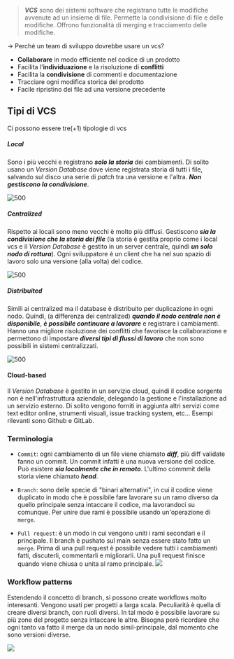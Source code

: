> ***VCS***
> sono dei sistemi software che registrano tutte le modifiche avvenute ad un insieme di file. Permette la condivisione di file e delle modifiche. Offrono funzionalità di merging e tracciamento delle modifiche.



$\rightarrow$ Perchè un team di sviluppo dovrebbe usare un vcs?
- **Collaborare** in modo efficiente nel codice di un prodotto
- Facilita l'**individuazione** e la risoluzione di **conflitti**
- Facilita la **condivisione** di commenti e documentazione
- Tracciare ogni modifica storica del prodotto
- Facile ripristino dei file ad una versione precedente

## Tipi di VCS
Ci possono essere tre(+1) tipologie di vcs

##### Local
Sono i più vecchi e registrano ***solo la storia*** dei cambiamenti. Di solito usano un *Version Database* dove viene registrata storia di tutti i file, salvando sul disco una serie di *patch* tra una versione e l'altra. ***Non gestiscono la condivisione***.

![500](https://miro.medium.com/v2/resize:fit:800/1*4ohtoBNVHlKb21zPw-8WVQ.png)


##### Centralized
Rispetto ai locali sono meno vecchi è molto più diffusi. Gestiscono ***sia la condivisione che la storia dei file*** (la storia è gestita proprio come i local vcs e il *Version Database* è gestito in un server centrale, quindi ***un solo nodo di rottura***). Ogni sviluppatore è un client che ha nel suo spazio di lavoro solo una versione (alla volta) del codice. 

![500](https://miro.medium.com/v2/resize:fit:1000/1*BvlOIbfKQERLhvS--GkzBQ.png)

##### Distribuited
Simili ai centralized ma il database è distribuito per duplicazione in ogni nodo. Quindi, (a differenza dei centralized) ***quando il nodo centrale non è disponibile***, ***è possibile continuare a lavorare*** e registrare i cambiamenti. Hanno una migliore risoluzione dei conflitti che favorisce la collaborazione e permettono di impostare ***diversi tipi di flussi di lavoro*** che non sono possibili in sistemi centralizzati. 

![500](https://miro.medium.com/v2/resize:fit:640/format:webp/1*B63csmcab5_kbr2zSP8SLA.png)

#### Cloud-based
Il *Version Database* è gestito in un servizio cloud, quindi il codice sorgente non è nell'infrastruttura aziendale, delegando la gestione e l'installazione ad un servizio esterno. Di solito vengono forniti in aggiunta altri servizi come text editor online, strumenti visuali, issue tracking system, etc… Esempi rilevanti sono Github e GitLab.

### Terminologia
- `Commit`: ogni cambiamento di un file viene chiamato ***diff***, più diff validate fanno un commit. Un commit infatti è una nuova versione del codice. Può esistere ***sia localmente che in remoto***. L'ultimo commmit della storia viene chiamato ***head***.

- `Branch`: sono delle specie di "binari alternativi", in cui il codice viene duplicato in modo che è possibile fare lavorare su un ramo diverso da quello principale senza intaccare il codice, ma lavorandoci su comunque. Per unire due rami è possibile usando un'operazione di `merge`.

- `Pull request`: è un modo in cui vengono uniti i rami secondari e il principale. Il branch è pushato sul main senza essere stato fatto un `merge`. Prima di una pull request è possibile vedere tutti i cambiamenti fatti, discuterli, commentarli e migliorarli. Una pull request finisce quando viene chiusa o unita al ramo principale.
![](https://i0.wp.com/build5nines.com/wp-content/uploads/2018/01/GitHub-Flow.png)


### Workflow patterns
Estendendo il concetto di branch, si possono create workflows molto interesanti. Vengono usati per progetti a larga scala. Peculiarità è quella di creare diversi branch, con ruoli diversi. In tal modo è possibile lavorare su più zone del progetto senza intaccare le altre. Bisogna però ricordare che ogni tanto va fatto il merge da un nodo simil-principale, dal momento che sono versioni diverse.

![](https://expressus.io/uploads/beautiful-gitflow-workflow-diagram.png)
